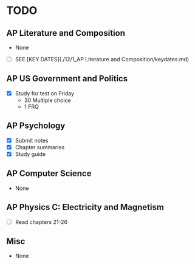 # TODO

## AP Literature and Composition
- None
- [ ] SEE [KEY DATES](./12/1_AP Literature and Composition/keydates.md)

## AP US Government and Politics
- [x] Study for test on Friday
    * 30 Multiple choice
    * 1 FRQ

## AP Psychology
- [x] Submit notes
- [x] Chapter summaries
- [x] Study guide

## AP Computer Science
- None

## AP Physics C: Electricity and Magnetism
- [ ] Read chapters 21-26

## Misc
- None
